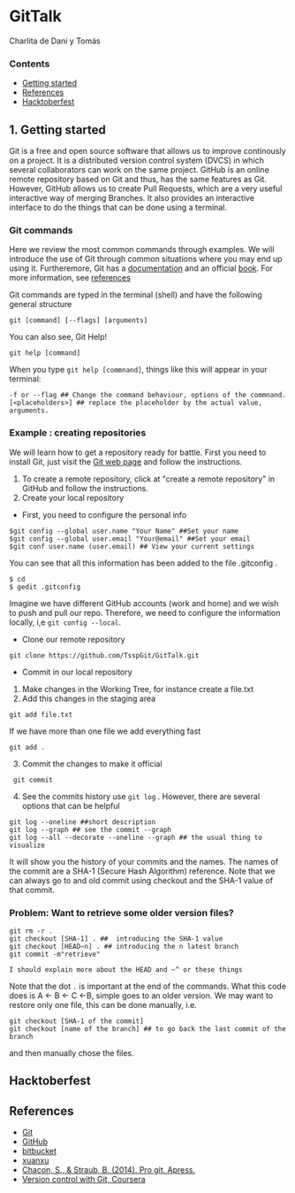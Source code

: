 # GitTalk
Charlita de Dani y Tomás

### Contents
* [Getting started](#1-getting-started)
* [References](#references)
* [Hacktoberfest](#hacktoberfest)

## 1. Getting started
Git is a free and open source software that allows us to improve continously on a project. It is a distributed version control system (DVCS) in which several collaborators can work on the same project.  GitHub is an online remote repository based on Git and thus, has the same features as Git. However, GitHub allows us to create  Pull Requests, which are a very useful interactive way of merging  Branches. It also provides an interactive interface to do the things that can be done using a terminal. 


### Git  commands 
Here we review the most common commands through examples. We will introduce the use of Git through common situations where you may end up using it. Furtheremore, Git has a [documentation](https://git-scm.com/doc) and an official [book](https://git-scm.com/book/en/v2). For more information, see [references](#references)

Git commands are typed in the terminal (shell) and have the following general structure
```
git [command] [--flags] [arguments]
```
You can also see, Git Help! 
```
git help [command]
```
When you type `git help [commnand]`, things like this will appear in your terminal:
```
-f or --flag ## Change the command behaviour, options of the commnand.
[<placeholders>] ## replace the placeholder by the actual value, arguments.

```
### Example : creating repositories
We will learn how to get a repository ready for battle. First you need to install Git, just visit the [Git web page](https://git-scm.com/downloads) and follow the instructions.

1. To create a remote repository, click at "create a remote repository" in GitHub and follow the instructions. 
2. Create your local repository
* First, you need to configure the personal info 
```$git help config ## This will show how config works
$git config --global user.name "Your Name" ##Set your name 
$git config --global user.email "Your@email" ##Set your email
$git conf user.name (user.email) ## View your current settings 
```
You can see that all this information has been added to the file .gitconfig . 

```
$ cd
$ gedit .gitconfig
```
Imagine we have different GitHub accounts (work and home) and we wish to push and pull our repo. Therefore, we need to configure the information locally, i,e  ` git config --local `. 

* Clone our remote repository
```
git clone https://github.com/TsspGit/GitTalk.git 
```
* Commit in our local repository 
 1. Make changes in the Working Tree, for instance create a file.txt
 2. Add this changes in the staging area
 ```
 git add file.txt
```
If we have more than one file we add everything fast 
```
git add .
```
 3. Commit the changes to make it official
```
 git commit
```
4. See the commits history use  `git log` . However, there are several options that can be helpful
```
git log --oneline ##short description 
git log --graph ## see the commit --graph 
git log --all --decorate --oneline --graph ## the usual thing to visualize

```
It will show you the history of your commits and the names. The names of the commit are a SHA-1 (Secure Hash Algorithm) reference.  Note that we can always go to and old commit using checkout and the SHA-1 value of that commit.

### Problem: Want to retrieve some older version files?
```
git rm -r .
git checkout [SHA-1] . ##  introducing the SHA-1 value
git checkout [HEAD~n] . ## introducing the n latest branch
git commit -m"retrieve"
```
```
I should explain more about the HEAD and ~^ or these things
```

Note that the dot `.` is important at the end of the commands. What this code does is A <- B <- C <-B, simple goes to an older version. We may want to restore only one file, this can be done manually, i.e.
```
git checkout [SHA-1 of the commit]
git checkout [name of the branch] ## to go back the last commit of the branch
```
and then manually chose the files. 

## Hacktoberfest

## References
* [Git](https://git-scm.com/)
* [GitHub](https://github.com/)
* [bitbucket](https://bitbucket.org/)
* [xuanxu](https://github.com/xuanxu/)
* [Chacon, S., & Straub, B. (2014). Pro git. Apress.](https://git-scm.com/book/en/v2)
* [Version control with Git, Coursera](https://www.coursera.org/learn/version-control-with-git)
